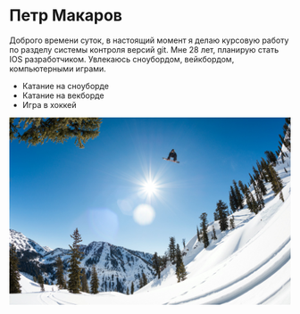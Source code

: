 # Петр Макаров


  Доброго времени суток, в настоящий момент я делаю курсовую работу по разделу системы контроля версий git. Мне 28 лет, планирую стать IOS разработчиком. Увлекаюсь сноубордом, вейкбордом, компьютерными играми.

* Катание на сноуборде
* Катание на векборде
* Игра в хоккей

![](/img/Natural-Selection-Tour.jpg)






